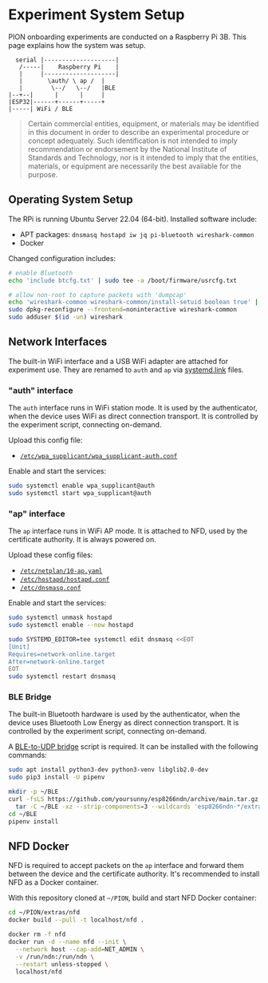 # Experiment System Setup

PION onboarding experiments are conducted on a Raspberry Pi 3B.
This page explains how the system was setup.

```text
  serial |--------------------|
   /-----|    Raspberry Pi    |
   |     |--------------------|
   |       \auth/ \ ap /  |
   |        \--/   \--/   |BLE
|--+--|      |      |     |
|ESP32|------+------+-----+
|-----| WiFi / BLE
```

> Certain commercial entities, equipment, or materials may be identified in this document in order to describe an experimental procedure or concept adequately.
> Such identification is not intended to imply recommendation or endorsement by the National Institute of Standards and Technology, nor is it intended to imply that the entities, materials, or equipment are necessarily the best available for the purpose.

## Operating System Setup

The RPi is running Ubuntu Server 22.04 (64-bit).
Installed software include:

* APT packages: `dnsmasq hostapd iw jq pi-bluetooth wireshark-common`
* Docker

Changed configuration includes:

```bash
# enable Bluetooth
echo 'include btcfg.txt' | sudo tee -a /boot/firmware/usrcfg.txt

# allow non-root to capture packets with 'dumpcap'
echo 'wireshark-common wireshark-common/install-setuid boolean true' | sudo debconf-set-selections
sudo dpkg-reconfigure --frontend=noninteractive wireshark-common
sudo adduser $(id -un) wireshark
```

## Network Interfaces

The built-in WiFi interface and a USB WiFi adapter are attached for experiment use.
They are renamed to `auth` and `ap` via [systemd.link](https://www.freedesktop.org/software/systemd/man/systemd.link.html) files.

### "auth" interface

The `auth` interface runs in WiFi station mode.
It is used by the authenticator, when the device uses WiFi as direct connection transport.
It is controlled by the experiment script, connecting on-demand.

Upload this config file:

* [`/etc/wpa_supplicant/wpa_supplicant-auth.conf`](wpa_supplicant-auth.conf)

Enable and start the services:

```bash
sudo systemctl enable wpa_supplicant@auth
sudo systemctl start wpa_supplicant@auth
```

### "ap" interface

The `ap` interface runs in WiFi AP mode.
It is attached to NFD, used by the certificate authority.
It is always powered on.

Upload these config files:

* [`/etc/netplan/10-ap.yaml`](netplan-ap.yaml)
* [`/etc/hostapd/hostapd.conf`](hostapd.conf)
* [`/etc/dnsmasq.conf`](dnsmasq.conf)

Enable and start the services:

```bash
sudo systemctl unmask hostapd
sudo systemctl enable --now hostapd

sudo SYSTEMD_EDITOR=tee systemctl edit dnsmasq <<EOT
[Unit]
Requires=network-online.target
After=network-online.target
EOT
sudo systemctl restart dnsmasq
```

### BLE Bridge

The built-in Bluetooth hardware is used by the authenticator, when the device uses Bluetooth Low Energy as direct connection transport.
It is controlled by the experiment script, connecting on-demand.

A [BLE-to-UDP bridge](https://github.com/yoursunny/esp8266ndn/tree/main/extras/BLE) script is required.
It can be installed with the following commands:

```bash
sudo apt install python3-dev python3-venv libglib2.0-dev
sudo pip3 install -U pipenv

mkdir -p ~/BLE
curl -fsLS https://github.com/yoursunny/esp8266ndn/archive/main.tar.gz |\
  tar -C ~/BLE -xz --strip-components=3 --wildcards 'esp8266ndn-*/extras/BLE'
cd ~/BLE
pipenv install
```

## NFD Docker

NFD is required to accept packets on the `ap` interface and forward them between the device and the certificate authority.
It's recommended to install NFD as a Docker container.

With this repository cloned at `~/PION`, build and start NFD Docker container:

```bash
cd ~/PION/extras/nfd
docker build --pull -t localhost/nfd .

docker rm -f nfd
docker run -d --name nfd --init \
  --network host --cap-add=NET_ADMIN \
  -v /run/ndn:/run/ndn \
  --restart unless-stopped \
  localhost/nfd
```
